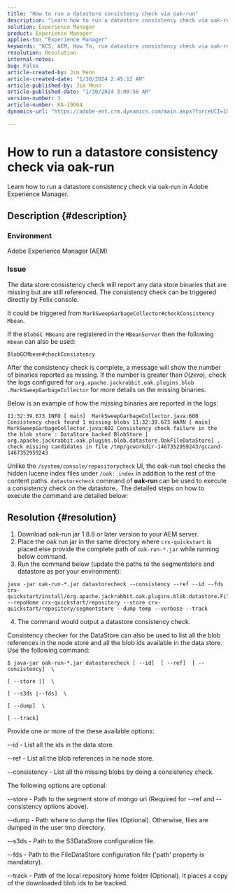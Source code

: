 ```yaml
---
title: "How to run a datastore consistency check via oak-run"
description: "Learn how to run a datastore consistency check via oak-run in Adobe Experience Manager."
solution: Experience Manager
product: Experience Manager
applies-to: "Experience Manager"
keywords: "KCS, AEM, How To, run datastore consistency check via oak-run, Adobe Experience Manager"
resolution: Resolution
internal-notes: 
bug: False
article-created-by: Jim Menn
article-created-date: "1/30/2024 2:45:12 AM"
article-published-by: Jim Menn
article-published-date: "1/30/2024 3:00:58 AM"
version-number: 3
article-number: KA-19064
dynamics-url: "https://adobe-ent.crm.dynamics.com/main.aspx?forceUCI=1&pagetype=entityrecord&etn=knowledgearticle&id=2c0b9c95-19bf-ee11-9079-6045bd006268"

---
```

# How to run a datastore consistency check via oak-run


Learn how to run a datastore consistency check via oak-run in Adobe Experience Manager.

## Description {#description}


### Environment

Adobe Experience Manager (AEM)

### Issue

The data store consistency check will report any data store binaries that are missing but are still referenced. The consistency check can be triggered directly by Felix console.

It could be triggered from `MarkSweepGarbageCollector#checkConsistency Mbean`.

If the `BlobGC MBeans` are registered in the `MBeanServer` then the following `mbean` can also be used:

`BlobGCMbean#checkConsistency`

After the consistency check is complete, a message will show the number of binaries reported as missing. If the number is greater than *0*(*zero*), check the logs configured for `org.apache.jackrabbit.oak.plugins.blob .MarkSweepGarbageCollector` for more details on the missing binaries.

Below is an example of how the missing binaries are reported in the logs:




```
11:32:39.673 INFO [ main]  MarkSweepGarbageCollector.java:600 Consistency check found 1 missing blobs 11:32:39.673 WARN [ main]  MarkSweepGarbageCollector.java:602 Consistency check failure in the the blob store : DataStore backed BlobStore [ org.apache.jackrabbit.oak.plugins.blob.datastore.OakFileDataStore] , check missing candidates in file /tmp/gcworkdir-1467352959243/gccand-1467352959243
```




Unlike the `/system/console/repositorycheck` UI, the oak-run tool checks the hidden lucene index files under `/oak: index` in addition to the rest of the content paths. `datastorecheck` command of <b>oak-run </b>can be used to execute a consistency check on the datastore.  The detailed steps on how to execute the command are detailed below:


## Resolution {#resolution}


1. Download oak-run jar 1.8.8 or later version to your AEM server.
2. Place the oak run jar in the same directory where `crx-quickstart` is placed else provide the complete path of `oak-run-*.jar` while running below command.
3. Run the command below (update the paths to the segmentstore and datastore as per your environment):



```
java -jar oak-run-*.jar datastorecheck --consistency --ref --id --fds crx-quickstart/install/org.apache.jackrabbit.oak.plugins.blob.datastore.FileDataStore.config --repoHome crx-quickstart/repository --store crx-quickstart/repository/segmentstore --dump temp --verbose --track
```


4. The command would output a datastore consistency check.

Consistency checker for the DataStore can also be used to list all the blob references in the node store and all the blob ids available in the data store. Use the following command:

`$ java-jar oak-run-*.jar datastorecheck [ --id]  [ --ref]  [ --consistency]  \`

`[ --store |]  \`

`[ --s3ds |--fds]  \`

`[ --dump]  \`

`[ --track]`



Provide one or more of the these available options:

--id - List all the ids in the data store.

--ref - List all the blob references in he node store.

--consistency - List all the missing blobs by doing a consistency check.



The following options are optional:

--store - Path to the segment store of mongo uri (Required for --ref and --consistency options above).

--dump - Path where to dump the files (Optional). Otherwise, files are dumped in the user tmp directory.

--s3ds - Path to the S3DataStore configuration file.

--fds - Path to the FileDataStore configuration file ('path' property is mandatory).

--track - Path of the local repository home folder (Optional). It places a copy of the downloaded blob ids to be tracked.

